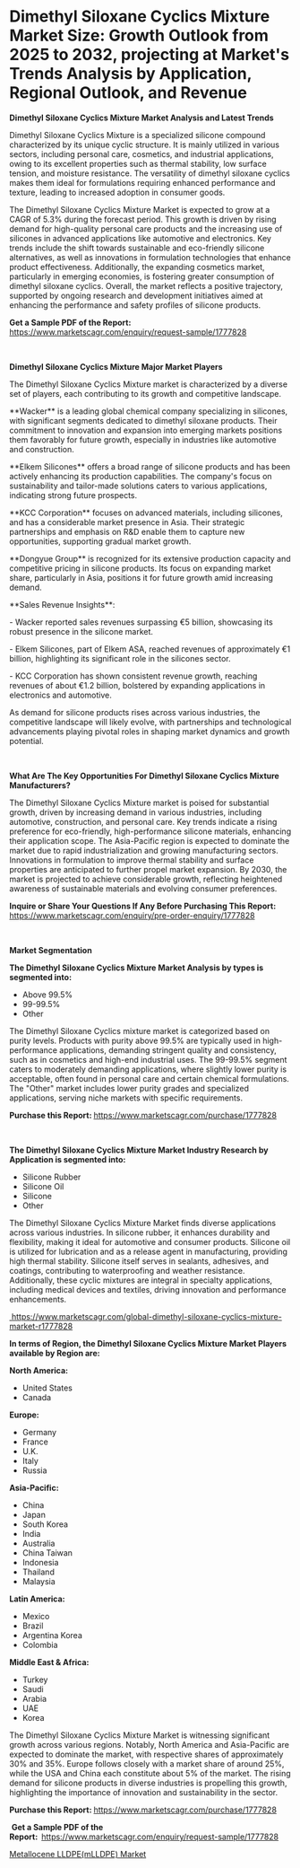 <p><h1>Dimethyl Siloxane Cyclics Mixture Market Size: Growth Outlook from 2025 to 2032, projecting at Market's Trends Analysis by Application, Regional Outlook, and Revenue</h1></p><p><strong>Dimethyl Siloxane Cyclics Mixture Market Analysis and Latest Trends</strong></p>
<p><p>Dimethyl Siloxane Cyclics Mixture is a specialized silicone compound characterized by its unique cyclic structure. It is mainly utilized in various sectors, including personal care, cosmetics, and industrial applications, owing to its excellent properties such as thermal stability, low surface tension, and moisture resistance. The versatility of dimethyl siloxane cyclics makes them ideal for formulations requiring enhanced performance and texture, leading to increased adoption in consumer goods.</p><p>The Dimethyl Siloxane Cyclics Mixture Market is expected to grow at a CAGR of 5.3% during the forecast period. This growth is driven by rising demand for high-quality personal care products and the increasing use of silicones in advanced applications like automotive and electronics. Key trends include the shift towards sustainable and eco-friendly silicone alternatives, as well as innovations in formulation technologies that enhance product effectiveness. Additionally, the expanding cosmetics market, particularly in emerging economies, is fostering greater consumption of dimethyl siloxane cyclics. Overall, the market reflects a positive trajectory, supported by ongoing research and development initiatives aimed at enhancing the performance and safety profiles of silicone products.</p></p>
<p><strong>Get a Sample PDF of the Report:&nbsp;</strong> <a href="https://www.marketscagr.com/enquiry/request-sample/1777828?utm_campaign=3019&utm_medium=2&utm_source=Github&utm_content=ia&utm_term=03042025&utm_id=dimethyl-siloxane-cyclics-mixture">https://www.marketscagr.com/enquiry/request-sample/1777828</a></p>
<p>&nbsp;</p>
<p><strong>Dimethyl Siloxane Cyclics Mixture Major Market Players</strong></p>
<p><p>The Dimethyl Siloxane Cyclics Mixture market is characterized by a diverse set of players, each contributing to its growth and competitive landscape. </p><p>**Wacker** is a leading global chemical company specializing in silicones, with significant segments dedicated to dimethyl siloxane products. Their commitment to innovation and expansion into emerging markets positions them favorably for future growth, especially in industries like automotive and construction.</p><p>**Elkem Silicones** offers a broad range of silicone products and has been actively enhancing its production capabilities. The company's focus on sustainability and tailor-made solutions caters to various applications, indicating strong future prospects.</p><p>**KCC Corporation** focuses on advanced materials, including silicones, and has a considerable market presence in Asia. Their strategic partnerships and emphasis on R&D enable them to capture new opportunities, supporting gradual market growth.</p><p>**Dongyue Group** is recognized for its extensive production capacity and competitive pricing in silicone products. Its focus on expanding market share, particularly in Asia, positions it for future growth amid increasing demand.</p><p>**Sales Revenue Insights**: </p><p>- Wacker reported sales revenues surpassing €5 billion, showcasing its robust presence in the silicone market.</p><p>- Elkem Silicones, part of Elkem ASA, reached revenues of approximately €1 billion, highlighting its significant role in the silicones sector.</p><p>- KCC Corporation has shown consistent revenue growth, reaching revenues of about €1.2 billion, bolstered by expanding applications in electronics and automotive.</p><p>As demand for silicone products rises across various industries, the competitive landscape will likely evolve, with partnerships and technological advancements playing pivotal roles in shaping market dynamics and growth potential.</p></p>
<p>&nbsp;</p>
<p><strong>What Are The Key Opportunities For Dimethyl Siloxane Cyclics Mixture Manufacturers?</strong></p>
<p><p>The Dimethyl Siloxane Cyclics Mixture market is poised for substantial growth, driven by increasing demand in various industries, including automotive, construction, and personal care. Key trends indicate a rising preference for eco-friendly, high-performance silicone materials, enhancing their application scope. The Asia-Pacific region is expected to dominate the market due to rapid industrialization and growing manufacturing sectors. Innovations in formulation to improve thermal stability and surface properties are anticipated to further propel market expansion. By 2030, the market is projected to achieve considerable growth, reflecting heightened awareness of sustainable materials and evolving consumer preferences.</p></p>
<p><strong>Inquire or Share Your Questions If Any Before Purchasing This Report:</strong> <a href="https://www.marketscagr.com/enquiry/pre-order-enquiry/1777828?utm_campaign=3019&utm_medium=2&utm_source=Github&utm_content=ia&utm_term=03042025&utm_id=dimethyl-siloxane-cyclics-mixture">https://www.marketscagr.com/enquiry/pre-order-enquiry/1777828</a></p>
<p>&nbsp;</p>
<p><strong>Market Segmentation</strong></p>
<p><strong>The Dimethyl Siloxane Cyclics Mixture Market Analysis by types is segmented into:</strong></p>
<p><ul><li>Above 99.5%</li><li>99-99.5%</li><li>Other</li></ul></p>
<p><p>The Dimethyl Siloxane Cyclics mixture market is categorized based on purity levels. Products with purity above 99.5% are typically used in high-performance applications, demanding stringent quality and consistency, such as in cosmetics and high-end industrial uses. The 99-99.5% segment caters to moderately demanding applications, where slightly lower purity is acceptable, often found in personal care and certain chemical formulations. The "Other" market includes lower purity grades and specialized applications, serving niche markets with specific requirements.</p></p>
<p><strong>Purchase this Report:&nbsp;</strong><a href="https://www.marketscagr.com/purchase/1777828?utm_campaign=3019&utm_medium=2&utm_source=Github&utm_content=ia&utm_term=03042025&utm_id=dimethyl-siloxane-cyclics-mixture">https://www.marketscagr.com/purchase/1777828</a></p>
<p>&nbsp;</p>
<p><strong>The Dimethyl Siloxane Cyclics Mixture Market Industry Research by Application is segmented into:</strong></p>
<p><ul><li>Silicone Rubber</li><li>Silicone Oil</li><li>Silicone</li><li>Other</li></ul></p>
<p><p>The Dimethyl Siloxane Cyclics Mixture Market finds diverse applications across various industries. In silicone rubber, it enhances durability and flexibility, making it ideal for automotive and consumer products. Silicone oil is utilized for lubrication and as a release agent in manufacturing, providing high thermal stability. Silicone itself serves in sealants, adhesives, and coatings, contributing to waterproofing and weather resistance. Additionally, these cyclic mixtures are integral in specialty applications, including medical devices and textiles, driving innovation and performance enhancements.</p></p>
<p><a href="https://www.marketscagr.com/global-dimethyl-siloxane-cyclics-mixture-market-r1777828?utm_campaign=3019&utm_medium=2&utm_source=Github&utm_content=ia&utm_term=03042025&utm_id=dimethyl-siloxane-cyclics-mixture">&nbsp;https://www.marketscagr.com/global-dimethyl-siloxane-cyclics-mixture-market-r1777828</a></p>
<p><strong>In terms of Region, the Dimethyl Siloxane Cyclics Mixture Market Players available by Region are:</strong></p>
<p>
    <p> <strong> North America: </strong>
        <ul>
            <li>United States</li>
            <li>Canada</li>
        </ul>
        </p> 
    <p> <strong> Europe: </strong>
        <ul>
            <li>Germany</li>
            <li>France</li>
            <li>U.K.</li>
            <li>Italy</li>
            <li>Russia</li>
        </ul>
        </p> 
    <p> <strong> Asia-Pacific: </strong>
        <ul>
            <li>China</li>
            <li>Japan</li>
            <li>South Korea</li>
            <li>India</li>
            <li>Australia</li>
            <li>China Taiwan</li>
            <li>Indonesia</li>
            <li>Thailand</li>
            <li>Malaysia</li>
        </ul>
        </p> 
    <p> <strong> Latin America: </strong>
        <ul>
            <li>Mexico</li>
            <li>Brazil</li>
            <li>Argentina Korea</li>
            <li>Colombia</li>
        </ul>
        </p> 
    <p> <strong> Middle East & Africa: </strong>
        <ul>
            <li>Turkey</li>
            <li>Saudi</li>
            <li>Arabia</li>
            <li>UAE</li>
            <li>Korea</li>
        </ul>
    </p>
    </p>
<p><p>The Dimethyl Siloxane Cyclics Mixture Market is witnessing significant growth across various regions. Notably, North America and Asia-Pacific are expected to dominate the market, with respective shares of approximately 30% and 35%. Europe follows closely with a market share of around 25%, while the USA and China each constitute about 5% of the market. The rising demand for silicone products in diverse industries is propelling this growth, highlighting the importance of innovation and sustainability in the sector.</p></p>
<p><strong>Purchase this Report: </strong><a href="https://www.marketscagr.com/purchase/1777828?utm_campaign=3019&utm_medium=2&utm_source=Github&utm_content=ia&utm_term=03042025&utm_id=dimethyl-siloxane-cyclics-mixture">https://www.marketscagr.com/purchase/1777828</a></p>
<p>&nbsp;<strong>Get a Sample PDF of the Report:&nbsp;&nbsp;</strong><a href="https://www.marketscagr.com/enquiry/request-sample/1777828?utm_campaign=3019&utm_medium=2&utm_source=Github&utm_content=ia&utm_term=03042025&utm_id=dimethyl-siloxane-cyclics-mixture">https://www.marketscagr.com/enquiry/request-sample/1777828</a></p>
<p><strong></strong></p>
<p><p><a href="https://github.com/ravenecashe/Market-Research-Report-List-1/blob/main/metallocene-lldpemlldpe-market.md?utm_campaign=3019&utm_medium=2&utm_source=Github&utm_content=ia&utm_term=03042025&utm_id=dimethyl-siloxane-cyclics-mixture">Metallocene LLDPE(mLLDPE) Market</a></p></p>